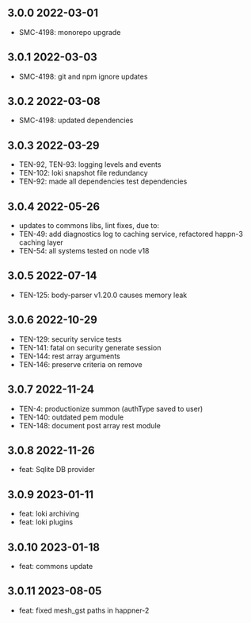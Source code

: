 3.0.0 2022-03-01
-----------------
  - SMC-4198: monorepo upgrade

3.0.1 2022-03-03
-----------------
  - SMC-4198: git and npm ignore updates

3.0.2 2022-03-08
-----------------
  - SMC-4198: updated dependencies

3.0.3 2022-03-29
-----------------
  - TEN-92, TEN-93: logging levels and events
  - TEN-102: loki snapshot  file redundancy
  - TEN-92: made all dependencies test dependencies

3.0.4 2022-05-26
-----------------
  - updates to commons libs, lint fixes, due to:
  - TEN-49: add diagnostics log to caching service, refactored happn-3 caching layer
  - TEN-54: all systems tested on node v18

3.0.5 2022-07-14
-----------------
  - TEN-125: body-parser v1.20.0 causes memory leak

3.0.6 2022-10-29
-----------------
  - TEN-129: security service tests
  - TEN-141: fatal on security generate session
  - TEN-144: rest array arguments
  - TEN-146: preserve criteria on remove

3.0.7 2022-11-24
-----------------
  - TEN-4: productionize summon (authType saved to user)
  - TEN-140: outdated pem module
  - TEN-148: document post array rest module

3.0.8 2022-11-26
-----------------
  - feat: Sqlite DB provider

3.0.9 2023-01-11
-----------------
  - feat: loki archiving
  - feat: loki plugins

3.0.10 2023-01-18
-----------------
  - feat: commons update

3.0.11 2023-08-05
-----------------
- feat: fixed mesh_gst paths in happner-2
  